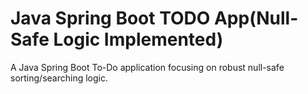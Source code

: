# Java Spring Boot TODO App(Null-Safe Logic Implemented)
A Java Spring Boot To-Do application focusing on robust null-safe sorting/searching logic.
